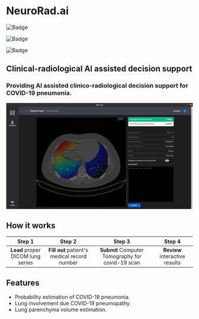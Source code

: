 # NeuroRad.ai
![Badge](https://img.shields.io/static/v1?label=react&message=framework&color=blue&style=for-the-badge&logo=TypeScript)

![Badge](https://img.shields.io/static/v1?label=electron&message=framework&color=blue&style=for-the-badge&logo=Electron)

![Badge](https://img.shields.io/static/v1?label=mit&message=license&color=green&style=for-the-badge&logo=MIT)
## Clinical-radiological AI assisted decision support
### Providing AI assisted clinico-radiological decision support for ​COVID-19 pneumonia​.
![Reference](images/neurorad_demo.png)

## How it works
|             Step 1               |               Step 2                   |                Step 3                 |                Step 4                 |
| :--------------------------------: | :---------------------------------: | :---------------------------------: | :---------------------------------: |
| <strong>Load</strong> proper DICOM lung series​ | <strong>Fill out</strong> patient's medical record number​​ | <strong>Submit</strong> Computer Tomography for covid-19 scan​ | <strong>Review</strong> interactive results​​ |


## Features
 <ul>
    <li><i class="fas fa-check"></i> Probability estimation of COVID-19 pneumonia.</li>
    <li><i class="fas fa-check"></i> Lung involvement due COVID-19 pneumopathy.</li>
    <li><i class="fas fa-check"></i> Lung parenchyma volume estimation.</li>
</ul>
